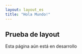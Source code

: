 ```yaml
---
layout: layout_es
title: "Hola Mundo!"
---
```


## Prueba de layout

Esta página aún está en desarrollo
